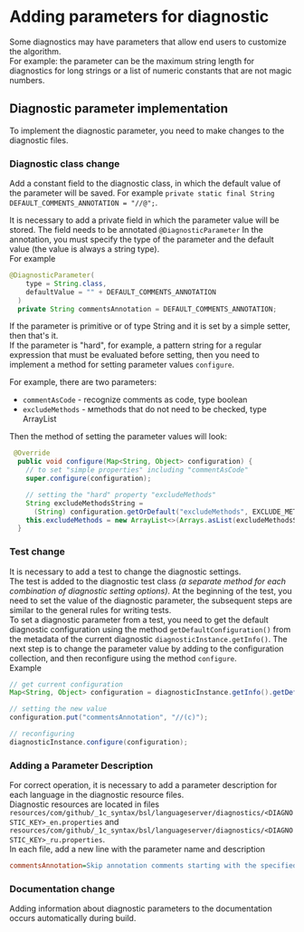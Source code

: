 # Adding parameters for diagnostic

Some diagnostics may have parameters that allow end users to customize the algorithm.  
For example: the parameter can be the maximum string length for diagnostics for long strings or a list of numeric constants that are not magic numbers.

## Diagnostic parameter implementation

To implement the diagnostic parameter, you need to make changes to the diagnostic files.

### Diagnostic class change

Add a constant field to the diagnostic class, in which the default value of the parameter will be saved. For example `private static final String DEFAULT_COMMENTS_ANNOTATION = "//@";`.

It is necessary to add a private field in which the parameter value will be stored. The field needs to be annotated `@DiagnosticParameter` In the annotation, you must specify the type of the parameter and the default value (the value is always a string type).  
For example

```java
@DiagnosticParameter(
    type = String.class,
    defaultValue = "" + DEFAULT_COMMENTS_ANNOTATION
  )
  private String commentsAnnotation = DEFAULT_COMMENTS_ANNOTATION;

```

If the parameter is primitive or of type String and it is set by a simple setter, then that's it.  
If the parameter is "hard", for example, a pattern string for a regular expression that must be evaluated before setting, then you need to implement a method for setting parameter values `configure`.

For example, there are two parameters:

- `commentAsCode` - recognize comments as code, type boolean
- `excludeMethods` - мmethods that do not need to be checked, type ArrayList

Then the method of setting the parameter values will look:

```java
 @Override
  public void configure(Map<String, Object> configuration) {
    // to set "simple properties" including "commentAsCode"
    super.configure(configuration);

    // setting the "hard" property "excludeMethods"
    String excludeMethodsString =
      (String) configuration.getOrDefault("excludeMethods", EXCLUDE_METHODS_DEFAULT);
    this.excludeMethods = new ArrayList<>(Arrays.asList(excludeMethodsString.split(",")));
  }

```

### Test change

It is necessary to add a test to change the diagnostic settings.  
The test is added to the diagnostic test class _(a separate method for each combination of diagnostic setting options)_. At the beginning of the test, you need to set the value of the diagnostic parameter, the subsequent steps are similar to the general rules for writing tests.  
To set a diagnostic parameter from a test, you need to get the default diagnostic configuration using the method `getDefaultConfiguration()` from the metadata of the current diagnostic `diagnosticInstance.getInfo()`. The next step is to change the parameter value by adding to the configuration collection, and then reconfigure using the method `configure`.  
Example

```java
// get current configuration
Map<String, Object> configuration = diagnosticInstance.getInfo().getDefaultConfiguration();

// setting the new value
configuration.put("commentsAnnotation", "//(с)");

// reconfiguring
diagnosticInstance.configure(configuration);

```

### Adding a Parameter Description

For correct operation, it is necessary to add a parameter description for each language in the diagnostic resource files.  
Diagnostic resources are located in files `resources/com/github/_1c_syntax/bsl/languageserver/diagnostics/<DIAGNOSTIC_KEY>_en.properties` and `resources/com/github/_1c_syntax/bsl/languageserver/diagnostics/<DIAGNOSTIC_KEY>_ru.properties`.  
In each file, add a new line with the parameter name and description

```ini
commentsAnnotation=Skip annotation comments starting with the specified substrings. A comma separated list. For example: //@,//(c)
```

### Documentation change

Adding information about diagnostic parameters to the documentation occurs automatically during build.
